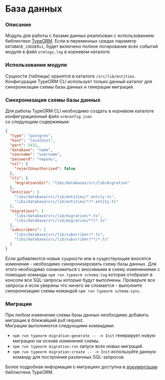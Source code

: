 # База данных

### Описание

Модуль для работы с базами данных реализован с использованием библиотеки [TypeORM](https://typeorm.io).
Если в переменных средах параметр `DATABASE_LOGGER=1`, будет включено полное логирование всех событий  
модуля в файл `ormlogs.log` в корневом каталоге.

### Использование модуля

Сущности (таблицы) хранятся в каталоге `/src/lib/entities`. Конфигурация TypeORM CLI использует
только данный каталог для синхронизации схемы базы данных и генерации миграций.

### Синхронизация схемы базы данных

Для работы TypeORM CLI необходимо создать в корневом каталоге конфигурационный файл `ormconfig.json`  
со следующим содержимым:

```json
{
  "type": "postgres",
  "host": "localhost",
  "port": 5432,
  "database": "name",
  "username": "username",
  "password": "пароль",
  "ssl": {
    "rejectUnauthorized": false
  },
  "cli": {
    "migrationsDir": "libs/databases/src/lib/migration"
  },
  "entities": [
    "libs/database/src/lib/entities/*.entity.ts",
    "libs/database/src/lib/entities/*/*.entity.ts"
  ],
  "migrations": [
    "libs/database/src/lib/migration/*.ts",
    "libs/database/src/lib/migration/**/*.ts"
  ],
  "subscribers": [
    "libs/database/src/lib/subscriber/*.ts",
    "libs/database/src/lib/subscriber/**/*.ts"
  ]
}
```

Если добавляются новые сущности или в существующие вносятся изменения - необходимо синхронизировать
схему базы данных. Для этого необходимо ознакомиться с вносимыми в схему изменениями с помощью команды
`npm run typeorm schema:log` которая отобразит в консоли все SQL-запросы которые будут выполнены.
Проверьте все запросы и если уверены что ничего не сломается - выполните синхронизацию схемы командой
`npm run typeorm schema:sync`.

### Миграции

При любом изменении схемы базы данных необходимо добавить миграции в ближайший pull request.  
Миграции выполняются следующими командами:

- `npm run typeorm migration:generate -- -n Init` генерирует новую миграцию на основе изменений схемы.
- `npm run typeorm migration:run` запуск всех новых миграций.
- `npm run typeorm migration:create -- -n Init` используйте данную команду для построения различных SQL-запросов.

Более подробная информация о миграциях доступна в [документации](https://typeorm.io/#/migrations) библиотеки TypeORM.
